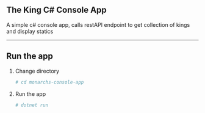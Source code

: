 The King C# Console App
-----------------------

A simple c# console app, calls restAPI endpoint to get collection of kings and display statics

----------------------
Run the app
----------------------
1. Change directory

	```bash
	# cd monarchs-console-app
	```
  
2. Run the app

	```bash
	# dotnet run 
	```
 